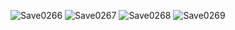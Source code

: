 ![Save0266](https://github.com/user-attachments/assets/39293ec9-2d74-4aa9-9c5b-9dd684a693e4)
![Save0267](https://github.com/user-attachments/assets/26e411e1-394e-4200-a5dd-7b8fccc5f17b)
![Save0268](https://github.com/user-attachments/assets/6ad90881-64b5-42fa-b024-3c9416cadf9f)
![Save0269](https://github.com/user-attachments/assets/359d1781-7c23-4975-99a7-c9b1e5e666bc)
